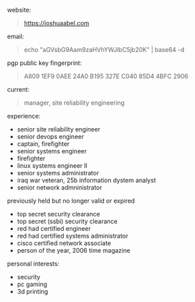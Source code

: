 website:
> https://joshuaabel.com

email:
> echo "aGVsbG9Aam9zaHVhYWJlbC5jb20K" | base64 -d

pgp public key fingerprint:
> A809 1EF9 0AEE 24A0 B195  327E C040 85D4 4BFC 2906

current:
> manager, site reliability engineering

experience:
- senior site reliability engineer
- senior devops engineer
- captain, firefighter
- senior systems engineer
- firefighter
- linux systems engineer II
- senior systems administrator
- iraq war veteran, 25b information dystem analyst
- senior network admninistrator

previously held but no longer valid or expired
- top secret security clearance
- top secret (ssbi) security clearance
- red had certified engineer
- red had certified systems administrator
- cisco certified network associate
- person of the year, 2006 time magazine

personal interests:
- security
- pc gaming
- 3d printing
